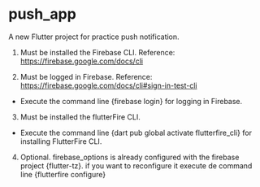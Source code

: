 # push_app

A new Flutter project for practice push notification.

<!-- Requirements -->
01. Must be installed the Firebase CLI. Reference: https://firebase.google.com/docs/cli

02. Must be logged in Firebase. Reference: https://firebase.google.com/docs/cli#sign-in-test-cli

 - Execute the command line {firebase login} for logging in Firebase.

03. Must be installed the flutterFire CLI.

 - Execute the command line {dart pub global activate flutterfire_cli} for installing FlutterFire CLI. 

04. Optional. firebase_options is already configured with the firebase project {flutter-tz}. if you want to reconfigure it execute de command line {flutterfire configure}